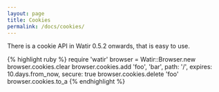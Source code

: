 ```yaml
---
layout: page
title: Cookies
permalink: /docs/cookies/
---
```


There is a cookie API in Watir 0.5.2 onwards, that is easy to use.

{% highlight ruby %}
require 'watir'
browser = Watir::Browser.new
browser.cookies.clear
browser.cookies.add 'foo', 'bar', path: '/', expires: 10.days.from_now, secure: true
browser.cookies.delete 'foo'
browser.cookies.to_a
{% endhighlight %}
